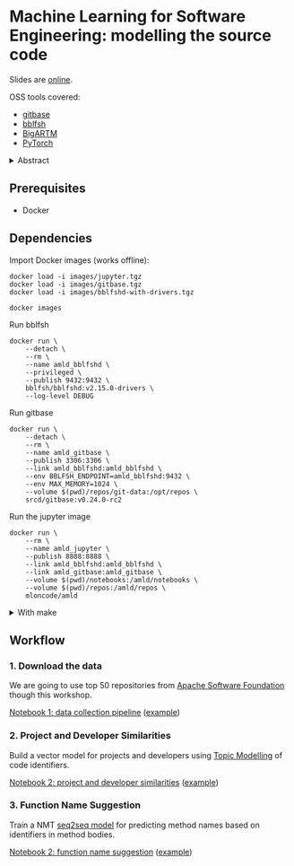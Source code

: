 # Machine Learning for Software Engineering: modelling the source code

Slides are [online](https://mlonco.de/workshop/).

OSS tools covered:

- [gitbase](https://docs.sourced.tech/gitbase)
- [bblfsh](https://doc.bblf.sh)
- [BigARTM](http://bigartm.org)
- [PyTorch](https://pytorch.org)

 <details>
<summary>Abstract</summary>

> Machine Learning on Source Code (MLonCode) is an emerging research domain which stands at the intersection of deep learning, natural language processing, software engineering and programming language communities.
>
> During this 3h30 workshop, we will review recent Software Engineering tasks that benefit from applying Machine Learning, with a focus on hands-on experience on:
> - extracting data from real source code
> - developing multiple Machine Learning models
> - for a particular task of source code summarization (or function name suggestion).
>
> At the end of the workshop participants will build 2 working models on a real dataset, producing near state-of-the-art results. Practical skill of extracting information from source code as well as modelling different aspects of it are going to be acquired.
>
> Prerequisites: familiarity with the basics of DeepLearning, a laptop with Docker installed

</details>

## Prerequisites

- Docker

## Dependencies

Import Docker images (works offline):

```
docker load -i images/jupyter.tgz
docker load -i images/gitbase.tgz
docker load -i images/bblfshd-with-drivers.tgz

docker images
```

Run bblfsh

```shell
docker run \
    --detach \
    --rm \
    --name amld_bblfshd \
    --privileged \
    --publish 9432:9432 \
    bblfsh/bblfshd:v2.15.0-drivers \
    --log-level DEBUG
```

Run gitbase

```shell
docker run \
    --detach \
    --rm \
    --name amld_gitbase \
    --publish 3306:3306 \
    --link amld_bblfshd:amld_bblfshd \
    --env BBLFSH_ENDPOINT=amld_bblfshd:9432 \
    --env MAX_MEMORY=1024 \
    --volume $(pwd)/repos/git-data:/opt/repos \
    srcd/gitbase:v0.24.0-rc2
```

Run the jupyter image

```shell
docker run \
    --rm \
    --name amld_jupyter \
    --publish 8888:8888 \
    --link amld_bblfshd:amld_bblfshd \
    --link amld_gitbase:amld_gitbase \
    --volume $(pwd)/notebooks:/amld/notebooks \
    --volume $(pwd)/repos:/amld/repos \
    mloncode/amld
```

<details>
<summary>With make</summary>

To build the workshop image and launch the 3 required containers

```shell
make build-and-run
```

To only launch the 3 required containers

```shell
make
```

</details>

## Workflow

### 1. Download the data

We are going to use top 50 repositories from [Apache Software Foundation](https://www.apache.org) though this workshop.

[Notebook 1: data collection pipeline](http://127.0.0.1:8888/notebooks/Download%20repositories.ipynb) ([example](notebooks/Download%20repositories.ipynb))

### 2. Project and Developer Similarities

Build a vector model for projects and developers using [Topic Modelling](https://en.wikipedia.org/wiki/Topic_model) of code identifiers.

[Notebook 2: project and developer similarities](http://127.0.0.1:8888/notebooks/Project%20and%20Developer%20Similarity.ipynb) ([example](notebooks/Project%20and%20Developer%20Similarity.ipynb))

### 3. Function Name Suggestion

Train a NMT [seq2seq model](https://towardsdatascience.com/nlp-sequence-to-sequence-networks-part-2-seq2seq-model-encoderdecoder-model-6c22e29fd7e1) for predicting method names based on identifiers in method bodies.

[Notebook 2: function name suggestion](http://127.0.0.1:8888/notebooks/Name%20suggestion.ipynb) ([example](notebooks/Name%20suggestion.ipynb))
